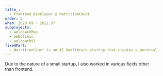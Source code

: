 ```yaml
---
title_:
  - Frontend Developer @ NutritionCourt
order: 3
when: 2020.09 ~ 2021.07
subprojects:
  - welcoachMvp
  - webClinic
  - welcoachV1
fixedPart:
  - NutritionCourt is an AI healthcare startup that creates a personalized meal plan based on a user's health data.
---
```


Due to the nature of a small startup, I also worked in various fields other than frontend.
